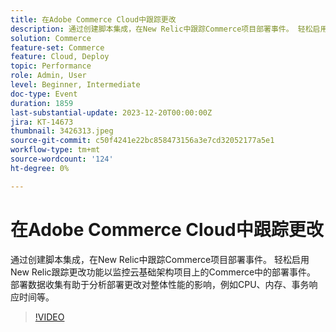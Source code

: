 ```yaml
---
title: 在Adobe Commerce Cloud中跟踪更改
description: 通过创建脚本集成，在New Relic中跟踪Commerce项目部署事件。 轻松启用New Relic跟踪更改功能以监控云基础架构项目上的Commerce中的部署事件。 部署数据收集有助于分析部署更改对整体性能的影响，例如CPU、内存、事务响应时间等。
solution: Commerce
feature-set: Commerce
feature: Cloud, Deploy
topic: Performance
role: Admin, User
level: Beginner, Intermediate
doc-type: Event
duration: 1859
last-substantial-update: 2023-12-20T00:00:00Z
jira: KT-14673
thumbnail: 3426313.jpeg
source-git-commit: c50f4241e22bc858473156a3e7cd32052177a5e1
workflow-type: tm+mt
source-wordcount: '124'
ht-degree: 0%

---
```



# 在Adobe Commerce Cloud中跟踪更改

通过创建脚本集成，在New Relic中跟踪Commerce项目部署事件。 轻松启用New Relic跟踪更改功能以监控云基础架构项目上的Commerce中的部署事件。 部署数据收集有助于分析部署更改对整体性能的影响，例如CPU、内存、事务响应时间等。

>[!VIDEO](https://video.tv.adobe.com/v/3426313/?learn=on)
